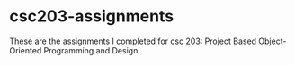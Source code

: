 # csc203-assignments
These are the assignments I completed for csc 203: Project Based Object-Oriented Programming and Design
